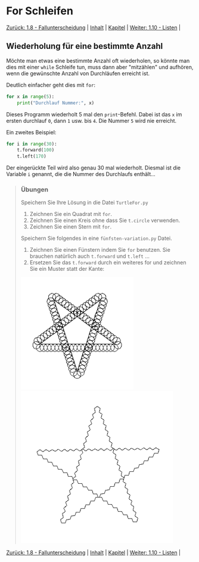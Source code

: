 # For Schleifen

[Zurück: 1.8 - Fallunterscheidung](BedingtesAusfuehren.md) |  [Inhalt](README.md) |  [Kapitel](turtlekapitel.md) |  [Weiter: 1.10 - Listen](Listen.md) | 

## Wiederholung für eine bestimmte Anzahl

Möchte man etwas eine bestimmte Anzahl oft wiederholen, so könnte man dies mit einer
`while` Schleife tun, muss dann aber "mitzählen" und aufhören, wenn die gewünschte Anzahl von Durchläufen erreicht ist.

Deutlich einfacher geht dies mit `for`:

```python
for x in range(5):
    print("Durchlauf Nummer:", x)
```

Dieses Programm wiederholt 5 mal den `print`-Befehl. Dabei ist das `x` im ersten durchlauf `0`, dann `1` usw. bis `4`. Die Nummer `5` wird nie erreicht.

Ein zweites Beispiel:

```python
for i in range(30):
    t.forward(100)
    t.left(170)
```

Der eingerückte Teil wird also genau 30 mal wiederholt. Diesmal ist die Variable `i` genannt, die die Nummer des Durchlaufs enthält...

> ### Übungen
>
> Speichern Sie Ihre Lösung in die Datei `TurtleFor.py`
>
> 1. Zeichnen Sie ein Quadrat mit `for`.
> 2. Zeichnen Sie einen Kreis ohne dass Sie `t.circle` verwenden.
> 3. Zeichnen Sie einen Stern mit `for`.
>
> Speichern Sie folgendes in eine `fünfsten-variation.py` Datei.
> 1. Zeichnen Sie einen Fünstern indem Sie `for` benutzen. Sie brauchen natürlich auch `t.forward` und `t.left` …
> 2. Ersetzen Sie das `t.forward` durch ein weiteres for und zeichnen Sie ein Muster statt der Kante:
>
> ![turtle stern fancy](img/fuenfsternfancy.png)
> ![turtle stern fancy](img/fuenfsternfancy2.png)

[Zurück: 1.8 - Fallunterscheidung](BedingtesAusfuehren.md) |  [Inhalt](README.md) |  [Kapitel](turtlekapitel.md) |  [Weiter: 1.10 - Listen](Listen.md) | 
